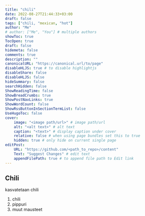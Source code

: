 ```yaml
---
title: "chili"
date: 2022-08-27T21:44:33+03:00
draft: false
tags: ["chili, "mexican, "hot"]
author: "Me"
# author: ["Me", "You"] # multiple authors
showToc: true
TocOpen: true
draft: false
hidemeta: false
comments: true
description: ""
canonicalURL: "https://canonical.url/to/page"
disableHLJS: true # to disable highlightjs
disableShare: false
disableHLJS: false
hideSummary: false
searchHidden: false
ShowReadingTime: false
ShowBreadCrumbs: true
ShowPostNavLinks: true
ShowWordCount: false
ShowRssButtonInSectionTermList: false
UseHugoToc: false
cover:
    image: "<image path/url>" # image path/url
    alt: "<alt text>" # alt text
    caption: "<text>" # display caption under cover
    relative: false # when using page bundles set this to true
    hidden: true # only hide on current single page
editPost:
    URL: "https://github.com/<path_to_repo>/content"
    Text: "Suggest Changes" # edit text
    appendFilePath: true # to append file path to Edit link
---
```


  
  Chili
  -----
  
  kasvatetaan chili

  
  1. chili  
  2. pippuri  
  3. muut mausteet  
